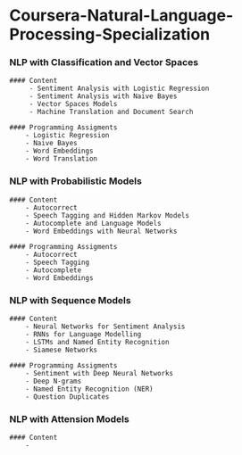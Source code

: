 # Coursera-Natural-Language-Processing-Specialization

### NLP with Classification and Vector Spaces

	#### Content
         - Sentiment Analysis with Logistic Regression
		 - Sentiment Analysis with Naive Bayes
		 - Vector Spaces Models
		 - Machine Translation and Document Search
		 
	#### Programming Assigments
		- Logistic Regression
		- Naive Bayes
		- Word Embeddings
		- Word Translation
		 
### NLP with Probabilistic Models

	#### Content
		- Autocorrect
		- Speech Tagging and Hidden Markov Models
		- Autocomplete and Language Models
		- Word Embeddings with Neural Networks
		
	#### Programming Assigments
		- Autocorrect
		- Speech Tagging
		- Autocomplete
		- Word Embeddings
		
### NLP with Sequence Models

	#### Content
		- Neural Networks for Sentiment Analysis
		- RNNs for Language Modelling
		- LSTMs and Named Entity Recognition
		- Siamese Networks
		
	#### Programming Assigments
	    - Sentiment with Deep Neural Networks
		- Deep N-grams
		- Named Entity Recognition (NER)
		- Question Duplicates
		
### NLP with Attension Models

	#### Content
		- 
